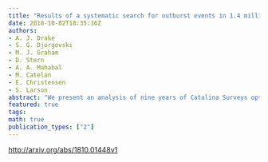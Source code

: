 ```yaml
---
title: "Results of a systematic search for outburst events in 1.4 million   galaxies"
date: 2018-10-02T18:35:16Z
authors:
- A. J. Drake
- S. G. Djorgovski
- M. J. Graham
- D. Stern
- A. A. Mahabal
- M. Catelan
- E. Christensen
- S. Larson
abstract: "We present an analysis of nine years of Catalina Surveys optical photometry for 1.4 million spectroscopically confirmed SDSS galaxies. We find 717 outburst events that were not reported by ongoing transient surveys. These events have timescales ranging from weeks to years. More than two thirds of these new events are found in starforming galaxies, while such galaxies only constitute ~20% of our sample. Based on the properties of the hosts and events, we find that almost all of the new events are likely to be associated with regular supernovae. However, a small number of long-timescale events are found among the galaxies containing AGN. These events have similar properties to those recently found in the analyses of light curves of large samples of AGN. Given the lack of such events among the more than a million passive galaxies in the sample, we suggest that the long outbursts are associated with super-massive black holes or their environments."
featured: true
tags:
math: true
publication_types: ["2"]
---
```

http://arxiv.org/abs/1810.01448v1
